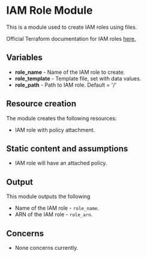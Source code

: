 # IAM Role Module
This is a module used to create IAM roles using files.

Official Terraform documentation for IAM roles [here.](https://www.terraform.io/docs/providers/aws/r/iam_role.html)

## Variables
* **role_name** - Name of the IAM role to create.
* **role_template** - Template file, set with data values.
* **role_path** - Path to IAM role. Default = '/'

## Resource creation
The module creates the following resources:
* IAM role with policy attachment.

## Static content and assumptions
* IAM role will have an attached policy.

## Output
This module outputs the following
* Name of the IAM role - `role_name`.
* ARN of the IAM role - `role_arn`.

## Concerns
* None concerns currently.
